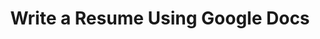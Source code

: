 ---
title: Write a Resume Using Google Docs
slides:
  - title: Write a Resume Using Google Docs
    content_markdown: '# Write a Resume Using Google Docs&nbsp;'
    background_color: '#fdffb0'
    background_image:
    background_size: cover
  - title: Resumes
    content_markdown: '## Resumes'
    background_color: '#fdffb0'
    background_image:
    background_size: cover
  - title: What is a resume?
    content_markdown: |-
      What is a resume?

      * A document meant to show your work experience.&nbsp;
      * Generally written using Google Drive or Microsoft Word.
      * Ideally 1&nbsp; page.
    background_color: '#fdffb0'
    background_image:
    background_size: cover
  - title: Resume Basics
    content_markdown: |-
      Resume Basics

      * Contact Information&nbsp;
      * Objective or Summary (Optional )&nbsp;
      * Education&nbsp;
      * Work Experience&nbsp;
      * Skills
      * Certifications
      * Honors,&nbsp;
      * Volunteer Work
      * Foreign Languages
    background_color: '#fdffb0'
    background_image:
    background_size: cover
  - title: Resume Basics
    content_markdown:
    background_color: '#fdffb0'
    background_image: /uploads/write-a-resume-using-google-docs/1.png
    background_size: contain
  - title: Required Sections
    content_markdown: >-
      Required Sections&nbsp;


      * **Contact Information:** Name, Address, Phone Number, Email, Website

      * **Education:** List most recent education first. Indicate majors/ areas
      of study and if degrees were completed.&nbsp;

      * **Work Experience**\: Ideally, list two most recent jobs. Three jobs can
      be listed if you need to fill space.

      * **Skills**\: Commonly listed include**&nbsp;**Microsoft Suite (Word,
      Excel, Powerpoint), Computer Programs, Social Media, Customer Service,
      Teamwork, Leadership, Bilingual
    background_color: '#fdffb0'
    background_image:
    background_size: cover
  - title: Additional Sections
    content_markdown: >-
      Additional Sections


      * **Certifications and Licenses:&nbsp;**Driver's License, CPR

      * **Honors and Awards:** Education honors can be merged with the Education
      Section. Awards can include: Employee of the Month, 1st Place Prizes.

      * **Volunteer Work:** Not necessary to include volunteer title, do include
      years volunteered.&nbsp;

      * **Languages:** Indicate Proficiency: Elementary, Intermediate, Advanced,
      Full/ Native

      * **Interests:** Hobbies, sports, recreational activities, things you like
      to learn about.
    background_color: '#fdffb0'
    background_image:
    background_size: cover
  - title: What is an Objective/ Summary?
    content_markdown: >-
      What is an Objective/ Summary?


      * This section usually consists of 1-3 lines, and it’s below your contact
      information.

      * Important to include in resume if you have never had a job before, or
      little experience related in the job you are applying to.

      * Emphasize on your key qualifications, skills, and goals.
    background_color: '#fdffb0'
    background_image:
    background_size: cover
  - title: Objective/ Summary
    content_markdown:
    background_color: '#fdffb0'
    background_image: /uploads/write-a-resume-using-google-docs/a.png
    background_size: contain
  - title: What do I do if I don’t have enough on my resume?
    content_markdown: >-
      What do I do if I don’t have enough on my resume?


      * Volunteer

      * Learn a New Language&nbsp;

      * Get a license/ certification: CPR, Forklift License, PERC Card, CNC
      Operation, software programs, coding&nbsp;
    background_color: '#fdffb0'
    background_image:
    background_size: cover
  - title: Cover Letters & CVs
    content_markdown: >-
      * **Cover Letters**\: A motivational letter written to a potential
      employer, generally several paragraphs in length. Cover letters should
      show in depth knowledge of the company or organisation you are applying
      to.

      * **CVs:** This is a comprehensive list of all published works,
      exhibitions, conferences, awards, and honors a person has received.
      Nothing should be left out\! The longer a CV is, the better. CVs are often
      needed for academic, artistic and creative jobs.
    background_color: '#fdffb0'
    background_image:
    background_size: cover
  - title: Online Job Searching
    content_markdown: '## Online Job Searching&nbsp;'
    background_color: '#fdffb0'
    background_image:
    background_size: cover
  - title: Craigslist
    content_markdown: >-
      Craigslist


      Easy to apply.&nbsp; Great for finding part time, gig jobs, or jobs at
      small businesses. Need to be careful, some postings are scams.
    background_color: '#fdffb0'
    background_image: /uploads/write-a-resume-using-google-docs/6.png
    background_size: contain
  - title: Monster
    content_markdown: |-
      Monster

      For very professional jobs. Need very specific qualifications.
    background_color: '#fdffb0'
    background_image: /uploads/write-a-resume-using-google-docs/4-1.png
    background_size: contain
  - title: Indeed
    content_markdown: |-
      Indeed

      Most commonly used. Some applications are very fast.
    background_color: '#fdffb0'
    background_image: /uploads/write-a-resume-using-google-docs/5.png
    background_size: contain
  - title: Filters
    content_markdown: '## Filters'
    background_color: '#fdffb0'
    background_image: /uploads/write-a-resume-using-google-docs/7.png
    background_size: contain
  - title: 'Other job sites/ job boards:'
    content_markdown: >-
      Other job sites/ job boards:


      * City of Chicago:
      [https://chicago.taleo.net/careersection/100/jobsearch.ftl?lang=en](https://chicago.taleo.net/careersection/100/jobsearch.ftl?lang=en)

      * Illinois Job Link:
      [https://illinoisjoblink.illinois.gov/ada/r/](https://illinoisjoblink.illinois.gov/ada/r/)

      * Career Builder

      * The Ladder&nbsp;

      * Simply Hired&nbsp;

      * Linkedin
    background_color: '#fdffb0'
    background_image:
    background_size: cover
  - title: Linkedin
    content_markdown: '## Linkedin'
    background_color: '#fdffb0'
    background_image: /uploads/write-a-resume-using-google-docs/10.jpg
    background_size: contain
  - title:
    content_markdown:
    background_color: '#fdffb0'
    background_image:
    background_size: cover
  - title:
    content_markdown:
    background_color: '#fdffb0'
    background_image:
    background_size: cover
  - title:
    content_markdown:
    background_color: '#fdffb0'
    background_image:
    background_size: cover
  - title:
    content_markdown:
    background_color: '#fdffb0'
    background_image:
    background_size: cover
  - title:
    content_markdown:
    background_color: '#fdffb0'
    background_image:
    background_size: cover
  - title:
    content_markdown:
    background_color: '#fdffb0'
    background_image:
    background_size: cover
  - title:
    content_markdown:
    background_color: '#fdffb0'
    background_image:
    background_size: cover
  - title:
    content_markdown:
    background_color: '#fdffb0'
    background_image:
    background_size: cover
tags:
---